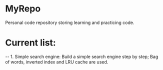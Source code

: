 # MyRepo
Personal code repository storing learning and practicing code.

# Current list:
-- 1. Simple search engine: Build a simple search engine step by step; Bag of words, inverted index and LRU cache are used.
